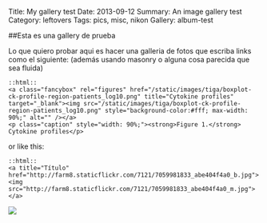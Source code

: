 Title: My gallery test
Date: 2013-09-12
Summary: An image gallery test
Category: leftovers
Tags: pics, misc, nikon
Gallery: album-test

##Esta es una gallery de prueba

Lo que quiero probar aqui es hacer una galleria de fotos que escriba links como el siguiente: 
(además usando masonry o alguna cosa parecida que sea fluida)
	
	::html::
	<a class="fancybox" rel="figures" href="/static/images/tiga/boxplot-ck-profile-region-patients_log10.png" title="Cytokine profiles" target="_blank"><img src="/static/images/tiga/boxplot-ck-profile-region-patients_log10.png" style="background-color:#fff; max-width: 90%;" alt="" /></a>
	<p class="caption" style="width: 90%;"><strong>Figure 1.</strong> Cytokine profiles</p>

or like this:

	::html::
	<a title="Título" href="http://farm8.staticflickr.com/7121/7059981833_abe404f4a0_b.jpg"><img src="http://farm8.staticflickr.com/7121/7059981833_abe404f4a0_m.jpg"></a>

<a class="fancybox" rel="test" title="Título" href="http://farm8.staticflickr.com/7121/7059981833_abe404f4a0_b.jpg"><img src="http://farm8.staticflickr.com/7121/7059981833_abe404f4a0_m.jpg"></a>

